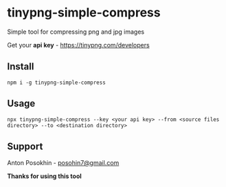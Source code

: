 # tinypng-simple-compress

Simple tool for compressing png and jpg images

Get your **api key** - https://tinypng.com/developers

## Install

`npm i -g tinypng-simple-compress`

## Usage

`npx tinypng-simple-compress --key <your api key> --from <source files directory> --to <destination directory>`

## Support

Anton Posokhin - posohin7@gmail.com

**Thanks for using this tool**
